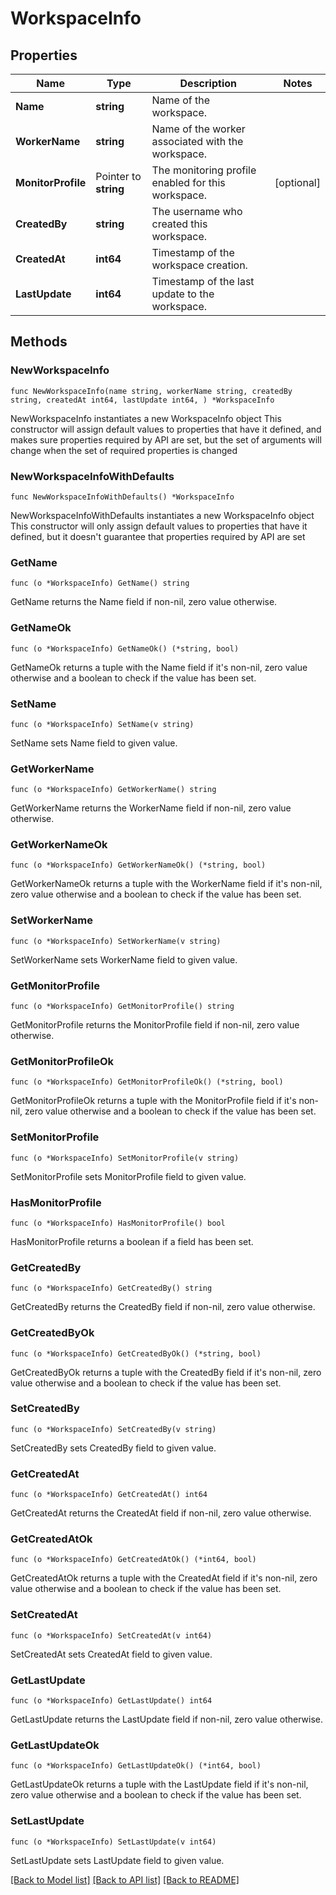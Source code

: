 # WorkspaceInfo

## Properties

Name | Type | Description | Notes
------------ | ------------- | ------------- | -------------
**Name** | **string** | Name of the workspace. | 
**WorkerName** | **string** | Name of the worker associated with the workspace. | 
**MonitorProfile** | Pointer to **string** | The monitoring profile enabled for this workspace. | [optional] 
**CreatedBy** | **string** | The username who created this workspace. | 
**CreatedAt** | **int64** | Timestamp of the workspace creation. | 
**LastUpdate** | **int64** | Timestamp of the last update to the workspace. | 

## Methods

### NewWorkspaceInfo

`func NewWorkspaceInfo(name string, workerName string, createdBy string, createdAt int64, lastUpdate int64, ) *WorkspaceInfo`

NewWorkspaceInfo instantiates a new WorkspaceInfo object
This constructor will assign default values to properties that have it defined,
and makes sure properties required by API are set, but the set of arguments
will change when the set of required properties is changed

### NewWorkspaceInfoWithDefaults

`func NewWorkspaceInfoWithDefaults() *WorkspaceInfo`

NewWorkspaceInfoWithDefaults instantiates a new WorkspaceInfo object
This constructor will only assign default values to properties that have it defined,
but it doesn't guarantee that properties required by API are set

### GetName

`func (o *WorkspaceInfo) GetName() string`

GetName returns the Name field if non-nil, zero value otherwise.

### GetNameOk

`func (o *WorkspaceInfo) GetNameOk() (*string, bool)`

GetNameOk returns a tuple with the Name field if it's non-nil, zero value otherwise
and a boolean to check if the value has been set.

### SetName

`func (o *WorkspaceInfo) SetName(v string)`

SetName sets Name field to given value.


### GetWorkerName

`func (o *WorkspaceInfo) GetWorkerName() string`

GetWorkerName returns the WorkerName field if non-nil, zero value otherwise.

### GetWorkerNameOk

`func (o *WorkspaceInfo) GetWorkerNameOk() (*string, bool)`

GetWorkerNameOk returns a tuple with the WorkerName field if it's non-nil, zero value otherwise
and a boolean to check if the value has been set.

### SetWorkerName

`func (o *WorkspaceInfo) SetWorkerName(v string)`

SetWorkerName sets WorkerName field to given value.


### GetMonitorProfile

`func (o *WorkspaceInfo) GetMonitorProfile() string`

GetMonitorProfile returns the MonitorProfile field if non-nil, zero value otherwise.

### GetMonitorProfileOk

`func (o *WorkspaceInfo) GetMonitorProfileOk() (*string, bool)`

GetMonitorProfileOk returns a tuple with the MonitorProfile field if it's non-nil, zero value otherwise
and a boolean to check if the value has been set.

### SetMonitorProfile

`func (o *WorkspaceInfo) SetMonitorProfile(v string)`

SetMonitorProfile sets MonitorProfile field to given value.

### HasMonitorProfile

`func (o *WorkspaceInfo) HasMonitorProfile() bool`

HasMonitorProfile returns a boolean if a field has been set.

### GetCreatedBy

`func (o *WorkspaceInfo) GetCreatedBy() string`

GetCreatedBy returns the CreatedBy field if non-nil, zero value otherwise.

### GetCreatedByOk

`func (o *WorkspaceInfo) GetCreatedByOk() (*string, bool)`

GetCreatedByOk returns a tuple with the CreatedBy field if it's non-nil, zero value otherwise
and a boolean to check if the value has been set.

### SetCreatedBy

`func (o *WorkspaceInfo) SetCreatedBy(v string)`

SetCreatedBy sets CreatedBy field to given value.


### GetCreatedAt

`func (o *WorkspaceInfo) GetCreatedAt() int64`

GetCreatedAt returns the CreatedAt field if non-nil, zero value otherwise.

### GetCreatedAtOk

`func (o *WorkspaceInfo) GetCreatedAtOk() (*int64, bool)`

GetCreatedAtOk returns a tuple with the CreatedAt field if it's non-nil, zero value otherwise
and a boolean to check if the value has been set.

### SetCreatedAt

`func (o *WorkspaceInfo) SetCreatedAt(v int64)`

SetCreatedAt sets CreatedAt field to given value.


### GetLastUpdate

`func (o *WorkspaceInfo) GetLastUpdate() int64`

GetLastUpdate returns the LastUpdate field if non-nil, zero value otherwise.

### GetLastUpdateOk

`func (o *WorkspaceInfo) GetLastUpdateOk() (*int64, bool)`

GetLastUpdateOk returns a tuple with the LastUpdate field if it's non-nil, zero value otherwise
and a boolean to check if the value has been set.

### SetLastUpdate

`func (o *WorkspaceInfo) SetLastUpdate(v int64)`

SetLastUpdate sets LastUpdate field to given value.



[[Back to Model list]](../README.md#documentation-for-models) [[Back to API list]](../README.md#documentation-for-api-endpoints) [[Back to README]](../README.md)


